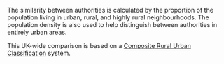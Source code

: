 The similarity between authorities is calculated by the proportion of the population living in urban, rural, and highly rural neighbourhoods. The population density is also used to help distinguish between authorities in entirely urban areas. 

This UK-wide comparison is based on a [Composite Rural Urban Classification](https://github.com/mysociety/uk_ruc) system. 